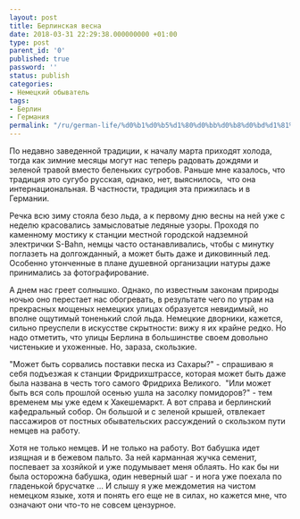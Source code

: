 ```yaml
---
layout: post
title: Берлинская весна
date: 2018-03-31 22:29:38.000000000 +01:00
type: post
parent_id: '0'
published: true
password: ''
status: publish
categories:
- Немецкий обыватель
tags:
- Берлин
- Германия
permalink: "/ru/german-life/%d0%b1%d0%b5%d1%80%d0%bb%d0%b8%d0%bd%d1%81%d0%ba%d0%b0%d1%8f-%d0%b2%d0%b5%d1%81%d0%bd%d0%b0.html"
---
```

По недавно заведенной традиции, к началу марта приходят холода, тогда как зимние месяцы могут нас теперь радовать дождями и зеленой травой вместо беленьких сугробов. Раньше мне казалось, что традиция это сугубо русская, однако, нет, выяснилось,&nbsp; что она интернациональная. В частности, традиция эта прижилась и в Германии.

Речка всю зиму стояла безо льда, а к первому дню весны на ней уже с неделю красовались замысловатые ледяные узоры. Проходя по каменному мостику к станции местной городской надземной электрички S-Bahn, немцы часто останавливались, чтобы с минутку поглазеть на долгожданный, а может быть даже и диковинный лед. Особенно утонченные в плане душевной организации натуры даже принимались за фотографирование.

А днем нас греет солнышко. Однако, по известным законам природы ночью оно перестает нас обогревать, в результате чего по утрам на прекрасных мощеных немецких улицах образуется невидимый, но вполне ощутимый тоненький слой льда. Немецкие дворники, кажется, сильно преуспели в искусстве скрытности: вижу я их крайне редко. Но надо отметить, что улицы Берлина в большинстве своем довольно чистенькие и ухоженные. Но, зараза, скользкие.

"Может быть сорвались поставки песка из Сахары?" - спрашиваю я себя подъезжая к станции Фридрихштрассе, которая может быть даже была названа в честь того самого Фридриха Великого.&nbsp; "Или может быть вся соль прошлой осенью ушла на засолку помидоров?" - тем временем мы уже едем к Хакешемаркт. А вот справа и берлинский кафедральный собор. Он большой и с зеленой крышей, отвлекает пассажиров от постных обывательских рассуждений о скользком пути немцев на работу.

Хотя не только немцев. И не только на работу. Вот бабушка идет изящная и в бежевом пальто. За ней карманная жучка семенит, поспевает за хозяйкой и уже подумывает меня облаять. Но как бы ни была осторожна бабушка, один неверный шаг - и нога уже поехала по гладенькой брусчатке ... И слышу я уже междометия на чистом немецком языке, хотя и понять его еще не в силах, но кажется мне, что означают они что-то не совсем цензурное.

&nbsp;

